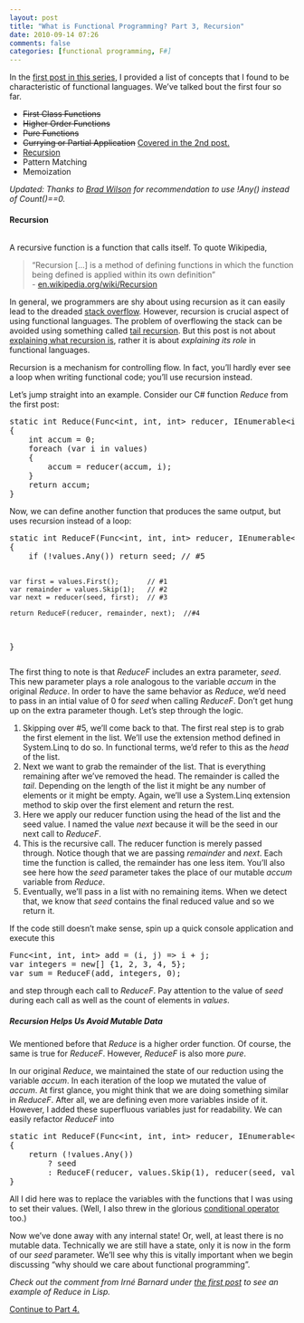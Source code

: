 ```yaml
---
layout: post
title: "What is Functional Programming? Part 3, Recursion"
date: 2010-09-14 07:26
comments: false
categories: [functional programming, F#]
---
```


<p>In the <a title="part 1 of What is Functional Programming?" href="/blog/2010/09/06/what-is-functional-programming/">first post in this series</a>, I provided a list of concepts that I found to be characteristic of functional languages. We’ve talked bout the first four so far.</p> <ul> <li><strike>First Class Functions </strike> <li><strike>Higher Order Functions </strike> <li><strike>Pure Functions</strike>  <li><strike>Currying or Partial Application</strike> <a href="/blog/2010/09/09/what-is-functional-programming-part-2-currying/">Covered in the 2nd post.</a>  <li><a title="this is a joke! get it?" href="/blog/2010/09/14/what-is-functional-programming-part-3-recursion/">Recursion</a>  <li>Pattern Matching  <li>Memoization </li></ul> <p><em>Updated: Thanks to <a href="http://bradwilson.typepad.com/" target="_blank">Brad Wilson</a> for recommendation to use !Any() instead of Count()==0.</em></p> <h4>Recursion</h4><pre></pre>
<p>A recursive function is a function that calls itself. To quote Wikipedia,</p>
<blockquote>
<p>“Recursion […] is a method of defining functions in which the function being defined is applied within its own definition” <br>- <a href="http://en.wikipedia.org/wiki/Recursion" target="_blank">en.wikipedia.org/wiki/Recursion</a></p></blockquote>
<p>In general, we programmers are shy about using recursion as it can easily lead to the dreaded <a href="http://en.wikipedia.org/wiki/Stack_overflow" target="_blank">stack overflow</a>. However, recursion is crucial aspect of using functional languages. The problem of overflowing the stack can be avoided using something called <a title="tail call is not to be confused with booty call" href="http://en.wikipedia.org/wiki/Tail-call_optimization" target="_blank">tail recursion</a>. But this post is not about <a title="if you don't know how to use the interweb" href="http://lmgtfy.com/?q=what+is+recursion%3F" target="_blank">explaining what recursion is</a>, rather it is about <em>explaining its role</em> in functional languages.</p>
<p>Recursion is a mechanism for controlling flow. In fact, you’ll hardly ever see a loop when writing functional code; you’ll use recursion instead.</p>
<p>Let’s jump straight into an example. Consider our C# function <em>Reduce</em> from the first post:</p><pre class="c#:nogutter:nocontrols" name="code">static int Reduce(Func&lt;int, int, int&gt; reducer, IEnumerable&lt;int&gt; values)  
{  
    int accum = 0;  
    foreach (var i in values)  
    {  
        accum = reducer(accum, i);  
    }  
    return accum;  
} </pre>
<p>Now, we can define another function that produces the same output, but uses recursion instead of a loop:</p><pre class="c#:nogutter:nocontrols" name="code">static int ReduceF(Func&lt;int, int, int&gt; reducer, IEnumerable&lt;int&gt; values, int seed)
{
    if (!values.Any()) return seed; // #5

    var first = values.First();       // #1
    var remainder = values.Skip(1);   // #2
    var next = reducer(seed, first);  // #3

    return ReduceF(reducer, remainder, next);  //#4
}</pre>
<p>The first thing to note is that <em>ReduceF</em> includes an extra parameter, <em>seed</em>. This new parameter plays a role analogous to the variable <em>accum</em> in the original <em>Reduce</em>. In order to have the same behavior as <em>Reduce</em>, we’d need to pass in an intial value of 0 for <em>seed</em> when calling <em>ReduceF</em>. Don’t get hung up on the extra parameter though. Let’s step through the logic.</p>
<ol>
<li>Skipping over #5, we’ll come back to that. The first real step is to grab the first element in the list. We’ll use the extension method defined in System.Linq to do so. In functional terms, we’d refer to this as the <em>head</em> of the list. 
<li>Next we want to grab the remainder of the list. That is everything remaining after we’ve removed the head. The remainder is called the <em>tail</em>. Depending on the length of the list it might be any number of elements or it might be empty. Again, we’ll use a System.Linq extension method to skip over the first element and return the rest. 
<li>Here we apply our reducer function using the head of the list and the seed value. I named the value <em>next</em> because it will be the seed in our next call to <em>ReduceF</em>. 
<li>This is the recursive call. The reducer function is merely passed through. Notice though that we are passing <em>remainder</em> and <em>next</em>. Each time the function is called, the remainder has one less item. You’ll also see here how the <em>seed</em> parameter takes the place of our mutable <em>accum</em> variable from <em>Reduce</em>. 
<li>Eventually, we’ll pass in a list with no remaining items. When we detect that, we know that <em>seed</em> contains the final reduced value and so we return it. </li></ol>
<p>If the code still doesn’t make sense, spin up a quick console application and execute this</p><pre class="c#:nogutter:nocontrols" name="code">Func&lt;int, int, int&gt; add = (i, j) =&gt; i + j;
var integers = new[] {1, 2, 3, 4, 5};
var sum = ReduceF(add, integers, 0);</pre>
<p>and step through each call to <em>ReduceF</em>. Pay attention to the value of <em>seed</em> during each call as well as the count of elements in <em>values</em>.</p>
<h5>Recursion Helps Us Avoid Mutable Data</h5>
<p>We mentioned before that <em>Reduce</em> is a higher order function. Of course, the same is true for <em>ReduceF</em>. However, <em>ReduceF</em> is also more <em>pure</em>.</p>
<p>In our original <em>Reduce</em>, we maintained the state of our reduction using the variable <em>accum</em>. In each iteration of the loop we mutated the value of <em>accum</em>. At first glance, you might think that we are doing something similar in <em>ReduceF</em>. After all, we are defining even more variables inside of it. However, I added these superfluous variables just for readability. We can easily refactor <em>ReduceF</em> into</p><pre class="c#:nogutter:nocontrols" name="code">static int ReduceF(Func&lt;int, int, int&gt; reducer, IEnumerable&lt;int&gt; values, int seed)
{
    return (!values.Any()) 
        ? seed 
        : ReduceF(reducer, values.Skip(1), reducer(seed, values.First()));
}</pre>
<p>All I did here was to replace the variables with the functions that I was using to set their values. (Well, I also threw in the glorious <a title="I LOVE this guy!" href="http://msdn.microsoft.com/en-US/library/ty67wk28(v=VS.100).aspx" target="_blank">conditional operator</a> too.)</p>
<p>Now we’ve done away with any internal state! Or, well, at least there is no mutable data. Technically we are still have a state, only it is now in the form of our <em>seed </em>parameter. We’ll see why this is vitally important when we begin discussing “why should we care about functional programming”.</p>
<p><em>Check out the comment from Irné Barnard under </em><a href="/blog/2010/09/06/what-is-functional-programming/"><em>the first post</em></a><em> to see an example of Reduce in Lisp.</em></p>
<p><a href="/blog/2010/09/22/what-is-functional-programming-part-4-linq/">Continue to Part 4.</a></p>